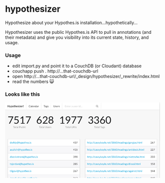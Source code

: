 # hypothesizer

Hypothesize about your Hypothes.is installation...hypothetically...

Hypothesizer uses the public Hypothes.is API to pull in annotations (and their
metadata) and give you visibility into its current state, history, and usage.

### Usage
 - edit import.py and point it to a CouchDB (or Cloudant) database
 - couchapp push . http://...that-couchdb-url
 - open http://...that-couchdb-url/_design/hypothesizer/_rewrite/index.html
 - read the numbers :smiley_cat:

### Looks like this

![Hypothesizer Screenshot](screenshot.png)
